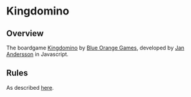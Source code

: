 # Kingdomino

## Overview

The boardgame [Kingdomino](http://www.blueorangegames.com/index.php/games/king-domino) by [Blue Orange Games](http://www.blueorangegames.com/), developed by [Jan Andersson](https://github.com/janne) in Javascript.

## Rules

As described [here](http://www.blueorangegames.com/administrator/components/com_bogames/files/rules/cfa0f38157341a002eab1100aab478ea-Kingdomino-Rules-US-2nd-Edition.pdf).
